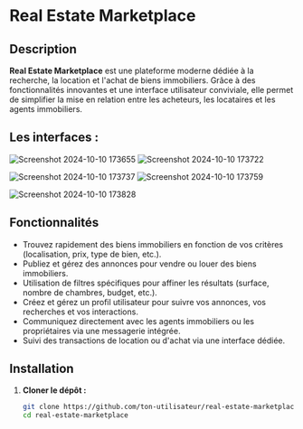 # Real Estate Marketplace

## Description
**Real Estate Marketplace** est une plateforme moderne dédiée à la recherche, la location et l'achat de biens immobiliers. Grâce à des fonctionnalités innovantes et une interface utilisateur conviviale, elle permet de simplifier la mise en relation entre les acheteurs, les locataires et les agents immobiliers.

## Les interfaces : 

![Screenshot 2024-10-10 173655](https://github.com/user-attachments/assets/2de74e68-39d2-48a2-b5af-b406ae154b0d)
![Screenshot 2024-10-10 173722](https://github.com/user-attachments/assets/314c983c-6bbe-4130-8fd2-8deeb72d06fc)

![Screenshot 2024-10-10 173737](https://github.com/user-attachments/assets/450a8772-24a7-480d-bf2b-4dfca45957af)
![Screenshot 2024-10-10 173759](https://github.com/user-attachments/assets/d5e05174-62e6-4aab-9ac9-af58fc1bc3a6)

![Screenshot 2024-10-10 173828](https://github.com/user-attachments/assets/21159e60-b682-4492-a9cd-ad5e89fa6765)





## Fonctionnalités
- Trouvez rapidement des biens immobiliers en fonction de vos critères (localisation, prix, type de bien, etc.).
-  Publiez et gérez des annonces pour vendre ou louer des biens immobiliers.
-  Utilisation de filtres spécifiques pour affiner les résultats (surface, nombre de chambres, budget, etc.).
- Créez et gérez un profil utilisateur pour suivre vos annonces, vos recherches et vos interactions.
- Communiquez directement avec les agents immobiliers ou les propriétaires via une messagerie intégrée.
-  Suivi des transactions de location ou d'achat via une interface dédiée.

## Installation

1. **Cloner le dépôt :**
   ```bash
   git clone https://github.com/ton-utilisateur/real-estate-marketplace.git
   cd real-estate-marketplace
